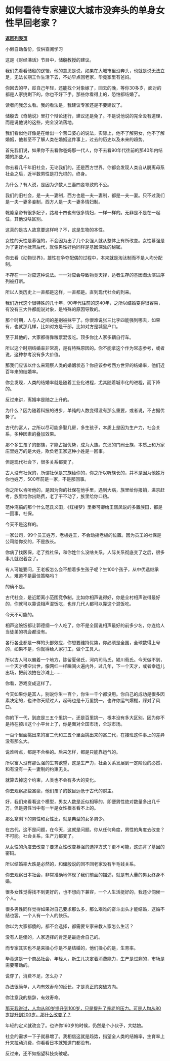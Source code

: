 # 如何看待专家建议大城市没奔头的单身女性早回老家？

[**返回列表页**](/gzh/记忆承载)

小懒自动备份，仅供查阅学习

这是《财经沸话》节目中，储殷教授的建议。

  

我们先看看储殷的逻辑，他的意思是说，如果在大城市里没奔头，也就是说无法立足，无法长期工作生活下去，不妨早点回老家，毕竟家里有爸妈。

你回去的早，趁自己年轻，还能找个对象嫁了，回去的晚，等你30多岁，面对的都是人家挑剩下的，你也不好下手。那些你看得上的，恐怕都结婚了。

  

读者问我怎么看。我的看法是，我建议专家还是不要建议了。  

  

储殷去《奇葩说》里打个辩论还行，建议还是免了。不是说他说的完全没有道理，而是说他说的这些，完全没法落地。

  

我们看似他好像是在给出一个苦口婆心的说法，实际上，他不了解男女，他不了解婚姻，他甚至不了解人类在婚姻这件事上，过去的历史以及未来的趋势。  

  

首先我们说，如果你不去看你爸妈那一代人，你不去看90年代往前的那40年内结婚的那些人。  

  

你去看几千年旧社会，无论我们的，还是西方世界，你都会发现人类自从脱离母系社会之后，近半数男性是打光棍的，终身。

  

为什么？有人说，是因为少数人三妻四妾导致的不公。  

  

我们的旧社会，是一夫一妻制，西方也是一夫一妻制，都是一夫一妻。只不过我们是一夫一妻多妾制，西方人是一夫一妻多情妇制。  

  

乾隆皇帝有很多妃子，路易十四也有很多情妇，一样一样的。无非是不是在一起住，其他没啥区别。  

  

这真的是古人故意要这样吗？不，这是生物的本性。

  

女性的天性是慕强的，不会因为出了几个女强人就从整体上有所改变。女性慕强是为了更好地抚育后代，就像男性好色同样是基因深处的秘密。

  

你去看《动物世界》，雄性在争夺配偶的过程中，本来就是淘汰制而不是人均分配制。  

  

不存在一一对应这种说法。一一对应会导致物竞天择，适者生存的基因淘汰演进序列被打断。  

  

所以人类历史上一直都是这样，一直都是。直到现代社会的到来。  

  

我们近代这个很特殊的几十年，90年代往前的这40年，之所以结婚变得很容易，有没有三大件都能说对象，是特殊的原因导致的。  

  

那个时期，人与人之间的差别被抹平了。你很难说张三比李四能强到哪去，如果有，也就那几样，比如对方是干部，比如对方是城里户口。

  

至于其他的，大家都得靠粮票混饭吃。顶多你比人家多辆自行车。

  

所以这个时期结婚率非常高，是有特殊原因的。你不能拿这个作为常态参考，或者说，这种参考没有多大价值。

  

那我们应该以什么来观察人类的婚姻状态？你应该参考西方世界的结婚率，他们近百年来的结婚率。

  

你会发现，人类的结婚率就是随着工业化进程，尤其随着城市化的进程，而下降的。  

  

反过来讲，离婚率是随之上升的。  

  

为什么？因为随着科技的进步，单纯的人数变得没有那么重要，或者说，不占据优势了。  

  

古代的富人，之所以尽可能多娶几房，多生孩子，本质上是因为生产力，社会关系，多种因素的叠加效果。  

  

那个多生孩子的部族，才能占据优势，成为大族。东汉的门阀士族，本质上和万家庄里姓万的是大姓，欺负老王家这种小姓是一回事。  

  

但是现代社会下，很多关系都变了。  

  

古人没有社保的，所谓社保是宗族给你的，你之所以听族长的，并不是因为他姓万你也姓万，500年前是一家，不是那回事。

  

你之所以肯听他的，是因为你的社保在他手里，遇到大病，族里给你报销，进京赶考，族里给你出路费，老了干不动了，族里给你口粮。

  

范仲淹搞的那个什么范氏义田，《红楼梦》里秦可卿给王熙凤说的多置族田，都是一回事，社保。  

  

今天不是这样的。  

  

一家公司，99个员工姓万，老板姓王，不会动摇老板的位置。因为员工的社保是公司给你交的，不是族长。

  

你病了找医保，老了找社保，和你姓什么没啥关系。人际关系彻底变了之后，很多事儿就跟着变了。  

  

有人可能要问，王老板怎么会不想着多生孩子呢？生100个孩子，从中优选继承人，难道不是最佳策略吗？  

  

的确不是。

  

古代社会，是近距离小范围竞争制，比如你相声说得好，你是全村相声说得最好的，你就可以靠说相声混饭吃，也许几代人都可以靠这个混饭吃。  

  

今天不可能的。

  

相声这碗饭都让郭德纲一个人吃了，你不是全国说相声最好的前多少名，你连给人当徒弟的机会都没有。  

  

各行各业都是一样的头部效应，你想要维持优势，你必须是全国，全球数得上号的，如果不是，你就得给人家打工，做个工具人。

  

所以古人可以霸着一个地方，陈留夏侯氏，河内司马氏，颍川荀氏。今天做不到，一个天才横空出世，像网红一样瞬间火遍内外，过几年，下一个天才，或者幸运儿出场，把前浪拍在沙滩上......  

  

你看，游戏变成这样了。

  

今天如果你是富人，别说你生一百个，你生一千个都没用。你自己的成功是很多因素决定的，也许你天赋过人，起码也是十万里挑一，也许你运气爆棚，踩对了风口。  

  

你的下一代，到底是三五个里挑一，还是百里挑一，根本没有多大区别。因为你不是待在颍川这个小平台上了，你是面对全国市场，全球市场。

  

一百个里面挑出来的富二代和三五个里面挑出来的富二代，在接班这件事上的差异没有那么大。  

  

说难听点，都是不合格的。后来怎样，都是只能靠运气的。  

  

所以富人没有那么强的生育欲望，这是生产力，社会关系发展到一定阶段的必然，和有没有一夫一妻制的约束无关。  

  

就算去掉这个约束，人类也不会有多大的变化。

  

你去观察那些富豪，他们孩子的数目远低于古代的财主。  

  

好，我们来看看这个模型，男女人数是近似相等的，即便男性绝对数量多出几千万，但是男性当中有一半是女性根本看不上的。

  

那么拿剩下的男性和女性比，就是典型的女多男少。  

  

在古代，这不是问题，在今天，这就是问题。你从任何角度，男性的角度去改变？不可能。社会关系，生产力都变了。

  

从女性的角度去改变？要求女性改变慕强的选择方式？更不可能，这违背了基因的密码。

  

所以结婚率大跌是必然的，和储殷说的回不回老家没有半毛钱关系。

  

你去观察日本社会，非常准确地体现了我们前面的描述，就是有大量的男女终身不婚。  

  

很多女性觉得找不到更好的，也不想向下兼容，一个人生活挺好的，我还少伺候一个人。  

  

很多男性同样觉得如果对自己要求那么多，那么艰难的奋斗出头才能结婚，这婚不结也罢，一个人有一个人的快乐。

  

你以为大家都傻的，都不会选择，都需要专家来教人家怎么生活？  

  

没有人是傻的，人家选择的肯定是最适合自己的。

  

而专家其实也不是来操心你是不是结婚的，他们操心的是，生育率。  

  

毕竟这是一个商品社会，年轻人，新生儿决定着消费能力，生产是过剩的，市场是需要带动的。

  

说穿了，消费不足，怎么办？  

  

办法很简单，人均有效寿命的延长，才是真正的突破方向。

  

你注意我的措辞，有效寿命。

  

[那天我说过，人均从80岁提升到100岁，只是提升了养老的压力。可是人均从80岁提升到200岁，那什么改变了？](http://mp.weixin.qq.com/s?__biz=MzU3NDc5Nzc0NQ==&mid=2247519690&idx=1&sn=1fbf236a67d6d4bc0a479dfd5d25c555&chksm=fd2e2f14ca59a602e24bc16d1a2f60ba9adfc1a5f7ba88236bce00fa2d91ebe85e01e5a6704b&scene=21#wechat_redirect)

  

年轻的定义就改变了。也许你160岁的时候，仍然是个小伙子，大姑娘。  

  

社会的需求一下子就暴增了。我相信这就是趋势，指望全人类的结婚率，生育率上升来拉动消费，你看看日本就知道门都没有。  

  

反过来，还不如指望科技突破呢。

